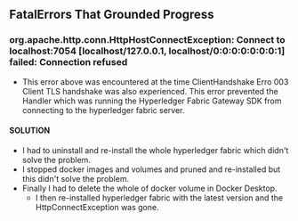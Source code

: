 ## FatalErrors That Grounded Progress

### org.apache.http.conn.HttpHostConnectException: Connect to localhost:7054 [localhost/127.0.0.1, localhost/0:0:0:0:0:0:0:1] failed: Connection refused

- This error above was encountered at the time ClientHandshake Erro 003 Client TLS handshake was also experienced. This error prevented the Handler which was running the Hyperledger Fabric Gateway SDK from connecting to the hyperledger fabric server.

#### SOLUTION
- I had to uninstall and re-install the whole hyperledger fabric which didn't solve the problem.
- I stopped docker images and volumes and pruned and re-installed but this didn't solve the problem.
- Finally I had to delete the whole of docker volume in Docker Desktop.
    - I then re-installed hyperledger fabric with the latest version and the HttpConnectException was gone.